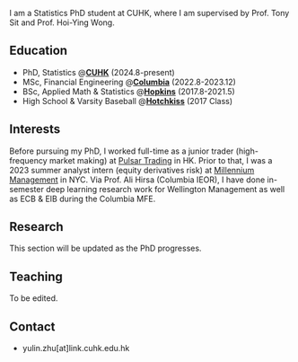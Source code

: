 I am a Statistics PhD student at CUHK, where I am supervised by Prof. Tony Sit and Prof. Hoi-Ying Wong. 

## Education 
- PhD, Statistics @[**CUHK**](https://www.cuhk.edu.hk/english/index.html) (2024.8-present)
- MSc, Financial Engineering @[**Columbia**](https://www.columbia.edu) (2022.8-2023.12)
- BSc, Applied Math & Statistics @[**Hopkins**](https://www.jhu.edu) (2017.8-2021.5)
- High School & Varsity Baseball @[**Hotchkiss**](https://www.hotchkiss.org/) (2017 Class)

## Interests
Before pursuing my PhD, I worked full-time as a junior trader (high-frequency market making) at [Pulsar Trading](https://www.pulsar.com) in HK. Prior to that, I was a 2023 summer analyst intern (equity derivatives risk) at [Millennium Management](https://www.mlp.com) in NYC. Via Prof. Ali Hirsa (Columbia IEOR), I have done in-semester deep learning research work for Wellington Management as well as ECB & EIB during the Columbia MFE. 

## Research 
This section will be updated as the PhD progresses. 

## Teaching
To be edited.

## Contact
- yulin.zhu[at]link.cuhk.edu.hk

